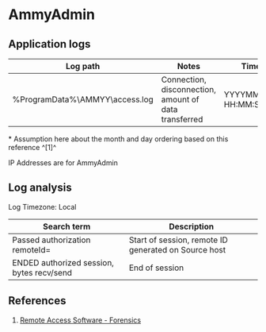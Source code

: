 # AmmyAdmin

## Application logs

|Log path|Notes|Timestamp|
|-|-|-|
%ProgramData%\AMMYY\access.log|Connection, disconnection, amount of data transferred|YYYYMMDD-HH:MM:SS.SSSSSS*

\* Assumption here about the month and day ordering based on this reference ^[1]^

IP Addresses are for AmmyAdmin

## Log analysis

Log Timezone: Local

|Search term|Description|
|-|-
|Passed authorization remoteId=|Start of session, remote ID generated on Source host
|ENDED  authorized session, bytes recv/send| End of session|

## References

1. [Remote Access Software - Forensics](https://vikas-singh.notion.site/vikas-singh/Remote-Access-Software-Forensics-3e38d9a66ca0414ca9c882ad67f4f71b)